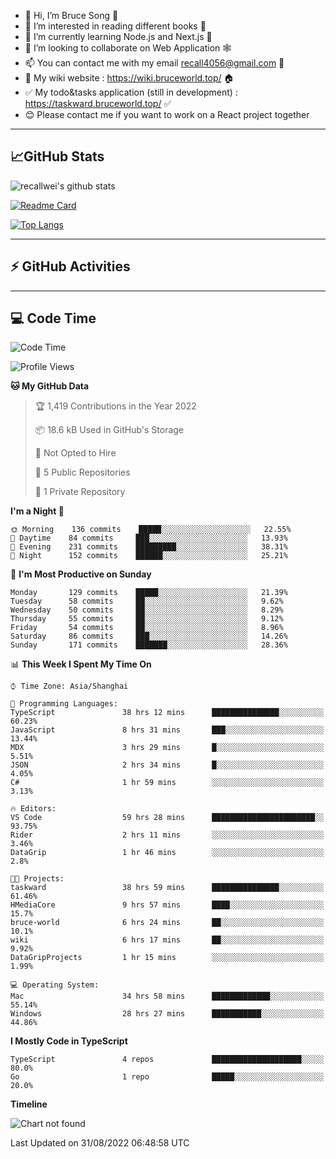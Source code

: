 - 👋 Hi, I’m Bruce Song 🦁️
- 👀 I’m interested in reading different books 📖
- 🌱 I’m currently learning Node.js and Next.js 🚀
- 💞️ I’m looking to collaborate on Web Application 🕸️
- 📫 You can contact me with my email recall4056@gmail.com 📮
- 📖 My wiki website : https://wiki.bruceworld.top/ 🏠
- ✅ My todo&tasks application (still in development) : https://taskward.bruceworld.top/ ✅
- 😊 Please contact me if you want to work on a React project together
---

## 📈GitHub Stats

![recallwei's github stats](https://github-readme-stats.vercel.app/api?username=recallwei&show_icons=true&theme=dracula&count_private=true&include_all_commits)

<!---
repository 卡片
--->

[![Readme Card](https://github-readme-stats.vercel.app/api/pin/?username=recallwei&repo=recallwei&theme=dracula)](https://github.com/recallwei/daily)

<!---
repository 常用语言 layout=compact（紧凑布局）
--->

[![Top Langs](https://github-readme-stats.vercel.app/api/top-langs/?username=recallwei&layout=compact&theme=dracula)](https://github.com/recallwei/daily)

---

## ⚡️ GitHub Activities

<!--START_SECTION:activity-->

<!--END_SECTION:activity-->

---

## 💻 Code Time

<!--START_SECTION:waka-->
![Code Time](http://img.shields.io/badge/Code%20Time-2%2C066%20hrs%205%20mins-blue)

![Profile Views](http://img.shields.io/badge/Profile%20Views-12-blue)

**🐱 My GitHub Data** 

> 🏆 1,419 Contributions in the Year 2022
 > 
> 📦 18.6 kB Used in GitHub's Storage 
 > 
> 🚫 Not Opted to Hire
 > 
> 📜 5 Public Repositories 
 > 
> 🔑 1 Private Repository 
 > 
**I'm a Night 🦉** 

```text
🌞 Morning    136 commits    █████░░░░░░░░░░░░░░░░░░░░   22.55% 
🌆 Daytime    84 commits     ███░░░░░░░░░░░░░░░░░░░░░░   13.93% 
🌃 Evening    231 commits    █████████░░░░░░░░░░░░░░░░   38.31% 
🌙 Night      152 commits    ██████░░░░░░░░░░░░░░░░░░░   25.21%

```
📅 **I'm Most Productive on Sunday** 

```text
Monday       129 commits    █████░░░░░░░░░░░░░░░░░░░░   21.39% 
Tuesday      58 commits     ██░░░░░░░░░░░░░░░░░░░░░░░   9.62% 
Wednesday    50 commits     ██░░░░░░░░░░░░░░░░░░░░░░░   8.29% 
Thursday     55 commits     ██░░░░░░░░░░░░░░░░░░░░░░░   9.12% 
Friday       54 commits     ██░░░░░░░░░░░░░░░░░░░░░░░   8.96% 
Saturday     86 commits     ███░░░░░░░░░░░░░░░░░░░░░░   14.26% 
Sunday       171 commits    ███████░░░░░░░░░░░░░░░░░░   28.36%

```


📊 **This Week I Spent My Time On** 

```text
⌚︎ Time Zone: Asia/Shanghai

💬 Programming Languages: 
TypeScript               38 hrs 12 mins      ███████████████░░░░░░░░░░   60.23% 
JavaScript               8 hrs 31 mins       ███░░░░░░░░░░░░░░░░░░░░░░   13.44% 
MDX                      3 hrs 29 mins       █░░░░░░░░░░░░░░░░░░░░░░░░   5.51% 
JSON                     2 hrs 34 mins       █░░░░░░░░░░░░░░░░░░░░░░░░   4.05% 
C#                       1 hr 59 mins        ░░░░░░░░░░░░░░░░░░░░░░░░░   3.13%

🔥 Editors: 
VS Code                  59 hrs 28 mins      ███████████████████████░░   93.75% 
Rider                    2 hrs 11 mins       ░░░░░░░░░░░░░░░░░░░░░░░░░   3.46% 
DataGrip                 1 hr 46 mins        ░░░░░░░░░░░░░░░░░░░░░░░░░   2.8%

🐱‍💻 Projects: 
taskward                 38 hrs 59 mins      ███████████████░░░░░░░░░░   61.46% 
HMediaCore               9 hrs 57 mins       ████░░░░░░░░░░░░░░░░░░░░░   15.7% 
bruce-world              6 hrs 24 mins       ██░░░░░░░░░░░░░░░░░░░░░░░   10.1% 
wiki                     6 hrs 17 mins       ██░░░░░░░░░░░░░░░░░░░░░░░   9.92% 
DataGripProjects         1 hr 15 mins        ░░░░░░░░░░░░░░░░░░░░░░░░░   1.99%

💻 Operating System: 
Mac                      34 hrs 58 mins      █████████████░░░░░░░░░░░░   55.14% 
Windows                  28 hrs 27 mins      ███████████░░░░░░░░░░░░░░   44.86%

```

**I Mostly Code in TypeScript** 

```text
TypeScript               4 repos             ████████████████████░░░░░   80.0% 
Go                       1 repo              █████░░░░░░░░░░░░░░░░░░░░   20.0%

```


**Timeline**

![Chart not found](https://raw.githubusercontent.com/recallwei/recallwei/main/charts/bar_graph.png) 


 Last Updated on 31/08/2022 06:48:58 UTC
<!--END_SECTION:waka-->
<!---
recallwei/recallwei is a ✨ special ✨ repository because its `README.md` (this file) appears on your GitHub profile.
You can click the Preview link to take a look at your changes.
--->
